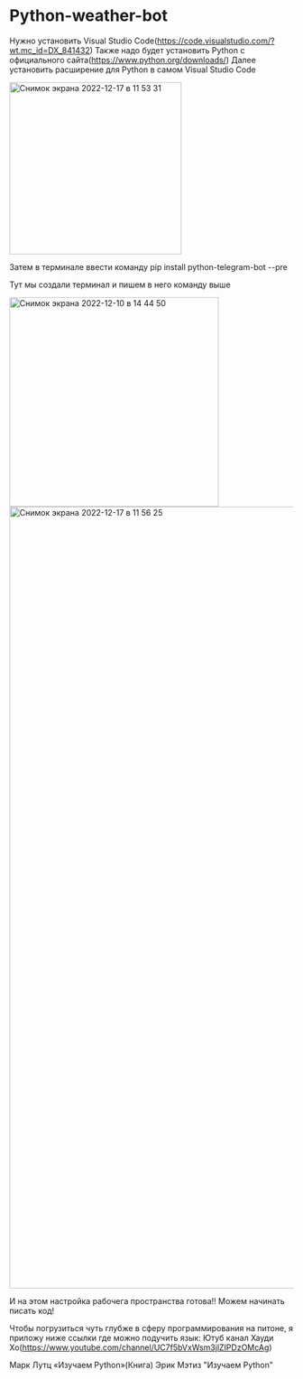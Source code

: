 # Python-weather-bot
Нужно установить Visual Studio Code(https://code.visualstudio.com/?wt.mc_id=DX_841432)
Также надо будет установить Python с официального сайта(https://www.python.org/downloads/)
Далее установить расширение для Python в самом Visual Studio Code

<img width="305" alt="Снимок экрана 2022-12-17 в 11 53 31" src="https://user-images.githubusercontent.com/114616202/208234178-d0f7eb6d-c0ec-4696-8955-c475e10cd357.png">

Затем в терминале ввести команду pip install python-telegram-bot --pre

Тут мы создали терминал и пишем в него команду выше

<img width="371" alt="Снимок экрана 2022-12-10 в 14 44 50" src="https://user-images.githubusercontent.com/114616202/206853396-7c58136e-562d-4b76-b962-75f403fdd5a2.png">

<img width="1385" alt="Снимок экрана 2022-12-17 в 11 56 25" src="https://user-images.githubusercontent.com/114616202/208234227-1e5d405d-617d-4df0-ade5-8a459fe3d854.png">

И на этом настройка рабочега пространства готова!!
Можем начинать писать код!

Чтобы погрузиться чуть глубже в сферу программирования на питоне, я приложу ниже ссылки где можно подучить язык:
Ютуб канал Хауди Хо(https://www.youtube.com/channel/UC7f5bVxWsm3jlZIPDzOMcAg)

Марк Лутц «Изучаем Python»(Книга)
Эрик Мэтиз "Изучаем Python"
